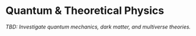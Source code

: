# Quantum & Theoretical Physics

_TBD: Investigate quantum mechanics, dark matter, and multiverse theories._
